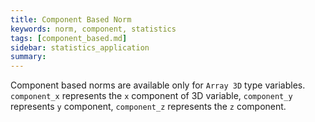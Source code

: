 ```yaml
---
title: Component Based Norm
keywords: norm, component, statistics
tags: [component_based.md]
sidebar: statistics_application
summary: 
---
```

Component based norms are available only for `Array 3D` type variables. `component_x` represents the `x` component of 3D variable, `component_y` represents `y` component, `component_z` represents the `z` component.